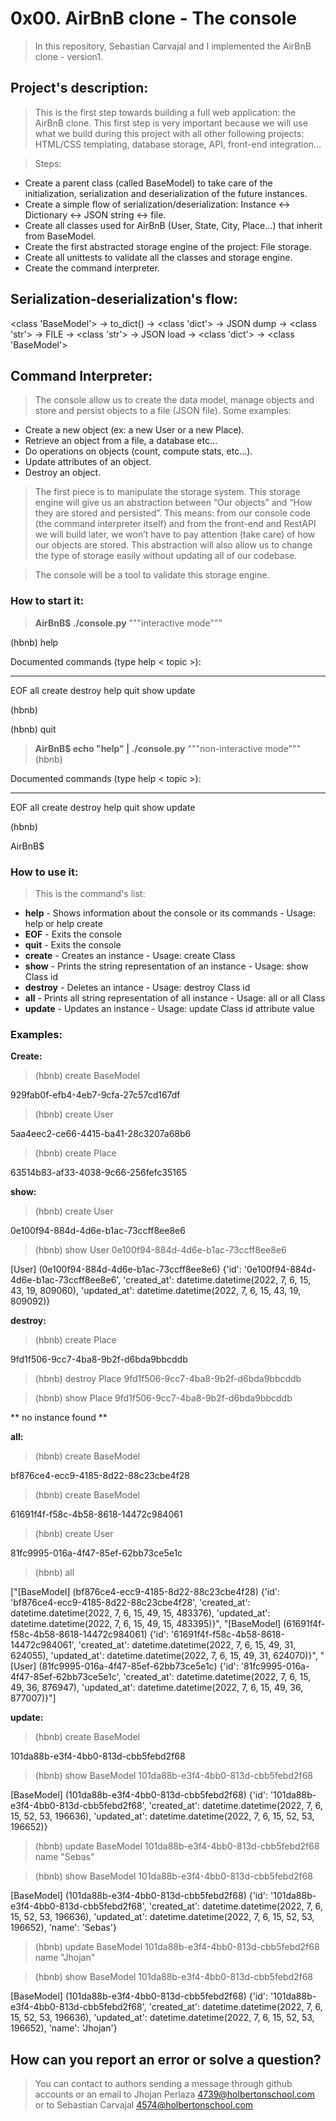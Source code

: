 # **0x00. AirBnB clone - The console**
>In this repository, Sebastian Carvajal and I implemented the AirBnB clone - version1.

## Project's description: 
>This is the first step towards building a full web application: the AirBnB clone. This first step is very important because we will use what we build during this project with all other following projects: HTML/CSS templating, database storage, API, front-end integration…

>Steps:
* Create a parent class (called BaseModel) to take care of the initialization, serialization and deserialization of the future instances.
* Create a simple flow of serialization/deserialization: Instance <-> Dictionary <-> JSON string <-> file.
* Create all classes used for AirBnB (User, State, City, Place…) that inherit from BaseModel.
* Create the first abstracted storage engine of the project: File storage.
* Create all unittests to validate all the classes and storage engine.
* Create the command interpreter.

## Serialization-deserialization's flow:
<class 'BaseModel'> -> to_dict() -> <class 'dict'> -> JSON dump -> <class 'str'> -> FILE -> <class 'str'> -> JSON load -> <class 'dict'> -> <class 'BaseModel'>


## Command Interpreter:
> The console allow us to create the data model, manage objects and store and persist objects to a file (JSON file). Some examples:
* Create a new object (ex: a new User or a new Place).
* Retrieve an object from a file, a database etc…
* Do operations on objects (count, compute stats, etc…).
* Update attributes of an object.
* Destroy an object.

>The first piece is to manipulate the storage system. This storage engine will give us an abstraction between “Our objects” and “How they are stored and persisted”. This means: from our console code (the command interpreter itself) and from the front-end and RestAPI we will build later, we won’t have to pay attention (take care) of how our objects are stored. This abstraction will also allow us to change the type of storage easily without updating all of our codebase.

>The console will be a tool to validate this storage engine.


### How to start it:
>**AirBnB$ ./console.py** """interactive mode"""

(hbnb) help

Documented commands (type help < topic >):
__________________________________________
EOF     all     create     destroy     help     quit     show     update

(hbnb) 

(hbnb) quit

>**AirBnB$ echo "help" | ./console.py** """non-interactive mode"""
(hbnb)

Documented commands (type help < topic >):
__________________________________________
EOF     all     create     destroy     help     quit     show     update

(hbnb) 

AirBnB$

### How to use it:
>This is the command's list:
* **help** - Shows information about the console or its commands - Usage: help or help create
* **EOF** - Exits the console
* **quit** - Exits the console
* **create** - Creates an instance - Usage: create Class
* **show** - Prints the string representation of an instance - Usage: show Class id
* **destroy** - Deletes an intance - Usage: destroy Class id
* **all** - Prints all string representation of all instance - Usage: all or all Class
* **update** - Updates an instance - Usage: update Class id attribute value

### Examples:
**Create:**

>(hbnb) create BaseModel

929fab0f-efb4-4eb7-9cfa-27c57cd167df

>(hbnb) create User

5aa4eec2-ce66-4415-ba41-28c3207a68b6

>(hbnb) create Place

63514b83-af33-4038-9c66-256fefc35165

**show:**
>(hbnb) create User

0e100f94-884d-4d6e-b1ac-73ccff8ee8e6

>(hbnb) show User 0e100f94-884d-4d6e-b1ac-73ccff8ee8e6

[User] (0e100f94-884d-4d6e-b1ac-73ccff8ee8e6) {'id': '0e100f94-884d-4d6e-b1ac-73ccff8ee8e6', 'created_at': datetime.datetime(2022, 7, 6, 15, 43, 19, 809060), 'updated_at': datetime.datetime(2022, 7, 6, 15, 43, 19, 809092)}

**destroy:**
>(hbnb) create Place

9fd1f506-9cc7-4ba8-9b2f-d6bda9bbcddb

>(hbnb) destroy Place 9fd1f506-9cc7-4ba8-9b2f-d6bda9bbcddb

>(hbnb) show Place 9fd1f506-9cc7-4ba8-9b2f-d6bda9bbcddb

** no instance found **

**all:**
>(hbnb) create BaseModel

bf876ce4-ecc9-4185-8d22-88c23cbe4f28

>(hbnb) create BaseModel

61691f4f-f58c-4b58-8618-14472c984061

>(hbnb) create User

81fc9995-016a-4f47-85ef-62bb73ce5e1c

>(hbnb) all

["[BaseModel] (bf876ce4-ecc9-4185-8d22-88c23cbe4f28) {'id': 'bf876ce4-ecc9-4185-8d22-88c23cbe4f28', 'created_at': datetime.datetime(2022, 7, 6, 15, 49, 15, 483376), 'updated_at': datetime.datetime(2022, 7, 6, 15, 49, 15, 483395)}", "[BaseModel] (61691f4f-f58c-4b58-8618-14472c984061) {'id': '61691f4f-f58c-4b58-8618-14472c984061', 'created_at': datetime.datetime(2022, 7, 6, 15, 49, 31, 624055), 'updated_at': datetime.datetime(2022, 7, 6, 15, 49, 31, 624070)}", "[User] (81fc9995-016a-4f47-85ef-62bb73ce5e1c) {'id': '81fc9995-016a-4f47-85ef-62bb73ce5e1c', 'created_at': datetime.datetime(2022, 7, 6, 15, 49, 36, 876947), 'updated_at': datetime.datetime(2022, 7, 6, 15, 49, 36, 877007)}"]

**update:**
>(hbnb) create BaseModel

101da88b-e3f4-4bb0-813d-cbb5febd2f68

>(hbnb) show BaseModel 101da88b-e3f4-4bb0-813d-cbb5febd2f68

[BaseModel] (101da88b-e3f4-4bb0-813d-cbb5febd2f68) {'id': '101da88b-e3f4-4bb0-813d-cbb5febd2f68', 'created_at': datetime.datetime(2022, 7, 6, 15, 52, 53, 196636), 'updated_at': datetime.datetime(2022, 7, 6, 15, 52, 53, 196652)}

>(hbnb) update BaseModel 101da88b-e3f4-4bb0-813d-cbb5febd2f68 name "Sebas"

>(hbnb) show BaseModel 101da88b-e3f4-4bb0-813d-cbb5febd2f68

[BaseModel] (101da88b-e3f4-4bb0-813d-cbb5febd2f68) {'id': '101da88b-e3f4-4bb0-813d-cbb5febd2f68', 'created_at': datetime.datetime(2022, 7, 6, 15, 52, 53, 196636), 'updated_at': datetime.datetime(2022, 7, 6, 15, 52, 53, 196652), 'name': 'Sebas'}

>(hbnb) update BaseModel 101da88b-e3f4-4bb0-813d-cbb5febd2f68 name "Jhojan"

>(hbnb) show BaseModel 101da88b-e3f4-4bb0-813d-cbb5febd2f68

[BaseModel] (101da88b-e3f4-4bb0-813d-cbb5febd2f68) {'id': '101da88b-e3f4-4bb0-813d-cbb5febd2f68', 'created_at': datetime.datetime(2022, 7, 6, 15, 52, 53, 196636), 'updated_at': datetime.datetime(2022, 7, 6, 15, 52, 53, 196652), 'name': 'Jhojan'}



## How can you report an error or solve a question?
> You can contact to authors sending a message through github accounts or an email to Jhojan Perlaza <4739@holbertonschool.com> or to Sebastian Carvajal <4574@holbertonschool.com>